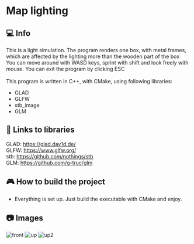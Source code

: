 # Map lighting
## :computer: Info
This is a light simulation. The program renders one box, with metal frames, which are affected by the lighting more than the wooden part of the box<br>
You can move around with WASD keys, sprint with shift and look freely with mouse. You can exit the program by clicking ESC<br><br>
This program is written in C++, with CMake, using following libraries:<br>
- GLAD
- GLFW
- stb_image
- GLM

## :page_facing_up: Links to libraries
GLAD: https://glad.dav1d.de/<br>
GLFW: https://www.glfw.org/<br>
stb: https://github.com/nothings/stb<br>
GLM: https://github.com/g-truc/glm<br>

## :video_game: How to build the project
- Everything is set up. Just build the executable with CMake and enjoy.

## :camera: Images
![front](https://github.com/BudzioT/Map_lighting/assets/145849460/45910f2f-d6a3-4ecc-baa0-729cf188e40c)
![up](https://github.com/BudzioT/Map_lighting/assets/145849460/0b203ee6-3a97-40cb-aee2-f3386beefb9d)
![up2](https://github.com/BudzioT/Map_lighting/assets/145849460/74c62506-1f93-49bd-948d-7e900c403893)
